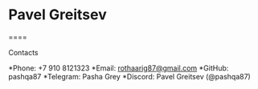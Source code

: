 # Pavel Greitsev
====

Contacts

*Phone: +7 910 8121323
*Email: rothaarig87@gmail.com
*GitHub: pashqa87
*Telegram: Pasha Grey
*Discord: Pavel Greitsev (@pashqa87)
